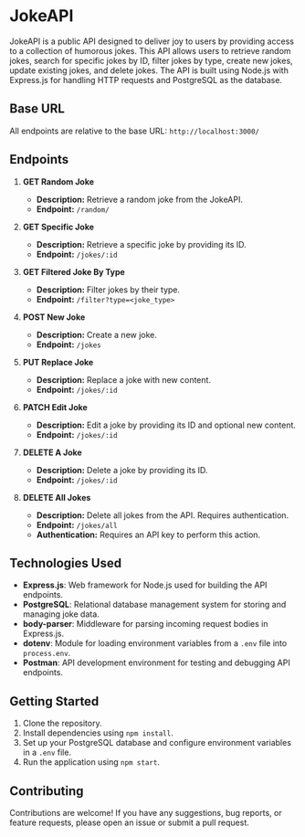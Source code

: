 # JokeAPI

JokeAPI is a public API designed to deliver joy to users by providing access to a collection of humorous jokes. This API allows users to retrieve random jokes, search for specific jokes by ID, filter jokes by type, create new jokes, update existing jokes, and delete jokes. The API is built using Node.js with Express.js for handling HTTP requests and PostgreSQL as the database.

## Base URL

All endpoints are relative to the base URL: `http://localhost:3000/`

## Endpoints

1. **GET Random Joke**
   - **Description:** Retrieve a random joke from the JokeAPI.
   - **Endpoint:** `/random/`

2. **GET Specific Joke**
   - **Description:** Retrieve a specific joke by providing its ID.
   - **Endpoint:** `/jokes/:id`

3. **GET Filtered Joke By Type**
   - **Description:** Filter jokes by their type.
   - **Endpoint:** `/filter?type=<joke_type>`

4. **POST New Joke**
   - **Description:** Create a new joke.
   - **Endpoint:** `/jokes`

5. **PUT Replace Joke**
   - **Description:** Replace a joke with new content.
   - **Endpoint:** `/jokes/:id`

6. **PATCH Edit Joke**
   - **Description:** Edit a joke by providing its ID and optional new content.
   - **Endpoint:** `/jokes/:id`

7. **DELETE A Joke**
   - **Description:** Delete a joke by providing its ID.
   - **Endpoint:** `/jokes/:id`

8. **DELETE All Jokes**
   - **Description:** Delete all jokes from the API. Requires authentication.
   - **Endpoint:** `/jokes/all`
   - **Authentication:** Requires an API key to perform this action.

## Technologies Used

- **Express.js**: Web framework for Node.js used for building the API endpoints.
- **PostgreSQL**: Relational database management system for storing and managing joke data.
- **body-parser**: Middleware for parsing incoming request bodies in Express.js.
- **dotenv**: Module for loading environment variables from a `.env` file into `process.env`.
- **Postman**: API development environment for testing and debugging API endpoints.

## Getting Started

1. Clone the repository.
2. Install dependencies using `npm install`.
3. Set up your PostgreSQL database and configure environment variables in a `.env` file.
4. Run the application using `npm start`.

## Contributing

Contributions are welcome! If you have any suggestions, bug reports, or feature requests, please open an issue or submit a pull request.
